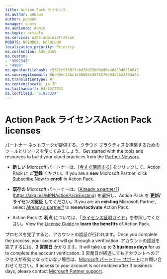 ```yaml
---
title: Action Pack ライセンス
ms.author: pebaum
author: pebaum
manager: scotv
ms.audience: Admin
ms.topic: article
ms.service: o365-administration
ROBOTS: NOINDEX, NOFOLLOW
localization_priority: Priority
ms.collection: Adm_O365
ms.custom:
- "9002542"
- "4909"
ms.openlocfilehash: c5362c5150f7c6d70d37b60e90e48a39d8716645
ms.sourcegitcommit: 8bc60ec34bc1e40685e3976576e04a2623f63a7c
ms.translationtype: HT
ms.contentlocale: ja-JP
ms.lasthandoff: 04/15/2021
ms.locfileid: "51823324"
---
```

# <a name="action-pack-licenses"></a><span data-ttu-id="47b9e-102">Action Pack ライセンス</span><span class="sxs-lookup"><span data-stu-id="47b9e-102">Action Pack licenses</span></span>

<span data-ttu-id="47b9e-103">[パートナー ネットワーク](https://aka.ms/MPNActionPack)が提供する、クラウド プラクティスを構築するためのツールとリソースを使ってみましょう。</span><span class="sxs-lookup"><span data-stu-id="47b9e-103">Get started with the tools and resources to build your cloud practices from the [Partner Network](https://aka.ms/MPNActionPack).</span></span>

- <span data-ttu-id="47b9e-104">**新しい** Microsoft パートナーは、[[今すぐ購読する]](https://aka.ms/MPNActionPackNew) をクリックして、Action Pack に **ご登録** ください。</span><span class="sxs-lookup"><span data-stu-id="47b9e-104">If you are a **new** Microsoft Partner, click [Subscribe Now](https://aka.ms/MPNActionPackNew) to **enroll** in Action Pack.</span></span>

- <span data-ttu-id="47b9e-105">**既存の** Microsoft パートナーは、[[Already a partner?](既にパートナーですか?)](https://aka.ms/MPNActionPackExisting) を選択し、Action Pack を **更新/ライセンス認証** してください。</span><span class="sxs-lookup"><span data-stu-id="47b9e-105">If you are an **existing** Microsoft Partner, select [Already a partner?](https://aka.ms/MPNActionPackExisting) to **renew/activate** Action Pack.</span></span> 

- <span data-ttu-id="47b9e-106">Action Pack の **利点** については、「[ライセンス証明ガイド](https://aka.ms/MPNActionPackGuide)」を参照してください。</span><span class="sxs-lookup"><span data-stu-id="47b9e-106">View the [License Guide](https://aka.ms/MPNActionPackGuide) to **learn the benefits** of Action Pack.</span></span> 

<span data-ttu-id="47b9e-107">プロセスを完了すると、アカウントの認証が行われます。</span><span class="sxs-lookup"><span data-stu-id="47b9e-107">Once you complete the process, your account will go through a verification.</span></span> <span data-ttu-id="47b9e-108">アカウントの認証を完了するには、**3 営業日** かかります。</span><span class="sxs-lookup"><span data-stu-id="47b9e-108">It will take up to **3 business days** for us to complete the account verification.</span></span> <span data-ttu-id="47b9e-109">3 営業日が経過してもアカウントへのアクセスが有効になっていない場合は、[Microsoft パートナー サポート](https://aka.ms/MPNActionPackSupport)にお問い合わせください。</span><span class="sxs-lookup"><span data-stu-id="47b9e-109">If access to your account is not enabled after 3 business days, please contact [Microsoft Partner support](https://aka.ms/MPNActionPackSupport).</span></span> 
